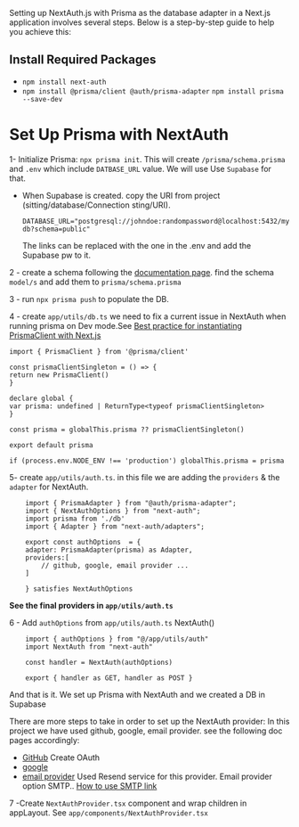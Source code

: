 
Setting up NextAuth.js with Prisma as the database adapter in a Next.js application involves several steps. Below is a step-by-step guide to help you achieve this:

## Install Required Packages

- `npm install next-auth`
- `npm install @prisma/client @auth/prisma-adapter`
   `npm install prisma --save-dev`

# Set Up Prisma with NextAuth

1-  Initialize Prisma: `npx prisma init`. This will create `/prisma/schema.prisma`  and `.env` which include `DATBASE_URL` value. We will use Use `Supabase` for that.

- When Supabase is created. copy the URI from project (sitting/database/Connection sting/URI).

    `DATABASE_URL="postgresql://johndoe:randompassword@localhost:5432/mydb?schema=public"`

    The links can be replaced with the one in the .env and add the Supabase pw to it.

2 - create a schema
following the [documentation page](https://authjs.dev/reference/adapter/prisma). find the schema `model/s` and add them to `prisma/schema.prisma`

3 - run `npx prisma push` to populate the DB.

4 - create `app/utils/db.ts` we need to fix a current issue in NextAuth when running prisma on Dev mode.See [Best practice for instantiating PrismaClient with Next.js](https://www.prisma.io/docs/orm/more/help-and-troubleshooting/help-articles/nextjs-prisma-client-dev-practices)

    import { PrismaClient } from '@prisma/client'

    const prismaClientSingleton = () => {
    return new PrismaClient()
    }

    declare global {
    var prisma: undefined | ReturnType<typeof prismaClientSingleton>
    }

    const prisma = globalThis.prisma ?? prismaClientSingleton()

    export default prisma

    if (process.env.NODE_ENV !== 'production') globalThis.prisma = prisma

5- create `app/utils/auth.ts`. in this file we are adding the `providers` & the `adapter` for NextAuth.

        import { PrismaAdapter } from "@auth/prisma-adapter";
        import { NextAuthOptions } from "next-auth";
        import prisma from './db'
        import { Adapter } from "next-auth/adapters";

        export const authOptions  = {
        adapter: PrismaAdapter(prisma) as Adapter,
        providers:[
            // github, google, email provider ...
        ]

        } satisfies NextAuthOptions

**See the final providers in `app/utils/auth.ts`**

6 - Add `authOptions` from `app/utils/auth.ts` NextAuth()

        import { authOptions } from "@/app/utils/auth"
        import NextAuth from "next-auth"

        const handler = NextAuth(authOptions)

        export { handler as GET, handler as POST }

And that is it. We set up Prisma with NextAuth and we created a DB in Supabase

There are more steps to take in order to set up the NextAuth provider:
In this project we have used github, google, email provider. see the following doc pages accordingly:

- [GitHub](https://next-auth.js.org/providers/github) Create OAuth
- [google](https://next-auth.js.org/providers/google)
- [email provider](https://next-auth.js.org/providers/email) Used Resend service for this provider. Email provider option SMTP.. [How to use SMTP link](https://resend.com/changelog/smtp-service)

7 -Create `NextAuthProvider.tsx` component and wrap children in appLayout. See `app/components/NextAuthProvider.tsx`
